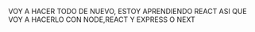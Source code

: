 VOY A HACER TODO DE NUEVO, ESTOY APRENDIENDO REACT ASI QUE VOY A HACERLO CON NODE,REACT Y EXPRESS O NEXT